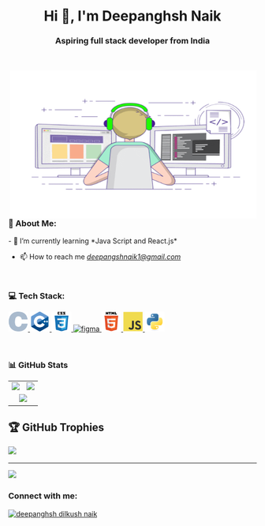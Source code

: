<h1 align="center">Hi 👋, I'm Deepanghsh Naik</h1>
<h3 align="center">Aspiring full stack developer from India</h3>
<br> <br>
<img align="right" height="300" width="500" src="https://raw.githubusercontent.com/mikonoid/mikonoid/main/images/gifs/coder3.gif" />

<h3 align="left">💫 About Me:</h3>
- 🌱 I’m currently learning *Java Script and React.js*

- 📫 How to reach me *deepangshnaik1@gmail.com*
<br>

<h3 align="left">💻 Tech Stack:</h3>
<p align="left"> <a href="https://www.cprogramming.com/" target="_blank" rel="noreferrer"> <img src="https://raw.githubusercontent.com/devicons/devicon/master/icons/c/c-original.svg" alt="c" width="40" height="40"/> </a> <a href="https://www.w3schools.com/cpp/" target="_blank" rel="noreferrer"> <img src="https://raw.githubusercontent.com/devicons/devicon/master/icons/cplusplus/cplusplus-original.svg" alt="cplusplus" width="40" height="40"/> </a> <a href="https://www.w3schools.com/css/" target="_blank" rel="noreferrer"> <img src="https://raw.githubusercontent.com/devicons/devicon/master/icons/css3/css3-original-wordmark.svg" alt="css3" width="40" height="40"/> </a> <a href="https://www.figma.com/" target="_blank" rel="noreferrer"> <img src="https://www.vectorlogo.zone/logos/figma/figma-icon.svg" alt="figma" width="40" height="40"/> </a> <a href="https://www.w3.org/html/" target="_blank" rel="noreferrer"> <img src="https://raw.githubusercontent.com/devicons/devicon/master/icons/html5/html5-original-wordmark.svg" alt="html5" width="40" height="40"/> </a> <a href="https://developer.mozilla.org/en-US/docs/Web/JavaScript" target="_blank" rel="noreferrer"> <img src="https://raw.githubusercontent.com/devicons/devicon/master/icons/javascript/javascript-original.svg" alt="javascript" width="40" height="40"/> </a> <a href="https://www.python.org" target="_blank" rel="noreferrer"> <img src="https://raw.githubusercontent.com/devicons/devicon/master/icons/python/python-original.svg" alt="python" width="40" height="40"/> </a> </p>
<br>

<h3>📊 GitHub Stats</h3>
<table>
  <tr>
    <td>
      <img src="https://github-readme-stats.vercel.app/api?username=Deepanghsh&theme=tokyonight&hide_border=false&count_private=true&show_icons=true">
    </td>
    <td>
      <img src="https://github-readme-streak-stats.herokuapp.com/?user=Deepanghsh&theme=tokyonight&hide_border=false">
    </td>
  </tr>
  <tr>
    <td colspan="2" align="center">
      <img src="https://github-readme-stats.vercel.app/api/top-langs/?username=Deepanghsh&theme=tokyonight&hide_border=false&layout=compact">
    </td>
  </tr>
</table>

## 🏆 GitHub Trophies
![](https://github-profile-trophy.vercel.app/?username=Deepanghsh&no-frame=false&no-bg=false&margin-w=4)

---
[![](https://visitcount.itsvg.in/api?id=Deepanghsh&icon=0&color=0)](https://visitcount.itsvg.in)

<h3 align="left">Connect with me:</h3>
<p align="left">
<a href="https://linkedin.com/in/deepanghsh dilkush naik" target="blank"><img align="center" src="https://raw.githubusercontent.com/rahuldkjain/github-profile-readme-generator/master/src/images/icons/Social/linked-in-alt.svg" alt="deepanghsh dilkush naik" height="30" width="40" /></a>
</p>
